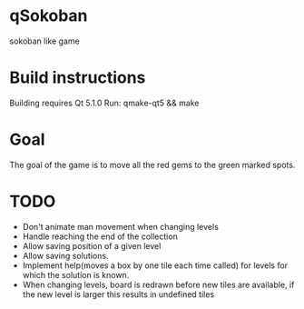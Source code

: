 qSokoban
========
sokoban like game

Build instructions
==================
Building requires Qt 5.1.0
Run:
qmake-qt5 && make

Goal
====
The goal of the game is to move all the red gems to the green marked spots.

TODO
====
 * Don't animate man movement when changing levels
 * Handle reaching the end of the collection
 * Allow saving position of a given level
 * Allow saving solutions.
 * Implement help(moves a box by one tile each time called) for levels for which the solution is known.
 * When changing levels, board is redrawn before new tiles are available, if the new level is larger this results in undefined tiles
